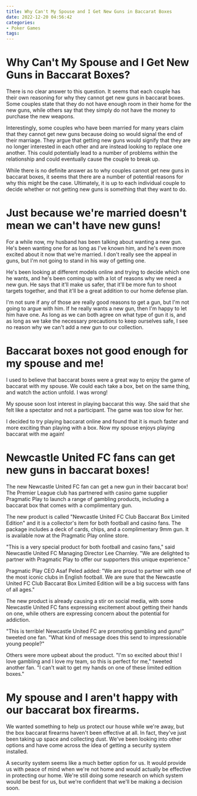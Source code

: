 ```yaml
---
title: Why Can't My Spouse and I Get New Guns in Baccarat Boxes
date: 2022-12-20 04:56:42
categories:
- Poker Games
tags:
---
```



#  Why Can't My Spouse and I Get New Guns in Baccarat Boxes?

There is no clear answer to this question. It seems that each couple has their own reasoning for why they cannot get new guns in baccarat boxes. Some couples state that they do not have enough room in their home for the new guns, while others say that they simply do not have the money to purchase the new weapons.

Interestingly, some couples who have been married for many years claim that they cannot get new guns because doing so would signal the end of their marriage. They argue that getting new guns would signify that they are no longer interested in each other and are instead looking to replace one another. This could potentially lead to a number of problems within the relationship and could eventually cause the couple to break up.

While there is no definite answer as to why couples cannot get new guns in baccarat boxes, it seems that there are a number of potential reasons for why this might be the case. Ultimately, it is up to each individual couple to decide whether or not getting new guns is something that they want to do.

#  Just because we're married doesn't mean we can't have new guns!

For a while now, my husband has been talking about wanting a new gun. He's been wanting one for as long as I've known him, and he's even more excited about it now that we're married. I don't really see the appeal in guns, but I'm not going to stand in his way of getting one.

He's been looking at different models online and trying to decide which one he wants, and he's been coming up with a lot of reasons why we need a new gun. He says that it'll make us safer, that it'll be more fun to shoot targets together, and that it'll be a great addition to our home defense plan.

I'm not sure if any of those are really good reasons to get a gun, but I'm not going to argue with him. If he really wants a new gun, then I'm happy to let him have one. As long as we can both agree on what type of gun it is, and as long as we take the necessary precautions to keep ourselves safe, I see no reason why we can't add a new gun to our collection.

#  Baccarat boxes not good enough for my spouse and me!

I used to believe that baccarat boxes were a great way to enjoy the game of baccarat with my spouse. We could each take a box, bet on the same thing, and watch the action unfold. I was wrong!

My spouse soon lost interest in playing baccarat this way. She said that she felt like a spectator and not a participant. The game was too slow for her.

I decided to try playing baccarat online and found that it is much faster and more exciting than playing with a box. Now my spouse enjoys playing baccarat with me again!

#  Newcastle United FC fans can get new guns in baccarat boxes!

The new Newcastle United FC fan can get a new gun in their baccarat box! The Premier League club has partnered with casino game supplier Pragmatic Play to launch a range of gambling products, including a baccarat box that comes with a complimentary gun.

The new product is called "Newcastle United FC Club Baccarat Box Limited Edition" and it is a collector's item for both football and casino fans. The package includes a deck of cards, chips, and a complimentary 9mm gun. It is available now at the Pragmatic Play online store.

"This is a very special product for both football and casino fans," said Newcastle United FC Managing Director Lee Charnley. "We are delighted to partner with Pragmatic Play to offer our supporters this unique experience."

Pragmatic Play CEO Asaf Peled added: "We are proud to partner with one of the most iconic clubs in English football. We are sure that the Newcastle United FC Club Baccarat Box Limited Edition will be a big success with fans of all ages."

The new product is already causing a stir on social media, with some Newcastle United FC fans expressing excitement about getting their hands on one, while others are expressing concern about the potential for addiction.

"This is terrible! Newcastle United FC are promoting gambling and guns!" tweeted one fan. "What kind of message does this send to impressionable young people?"

Others were more upbeat about the product. "I'm so excited about this! I love gambling and I love my team, so this is perfect for me," tweeted another fan. "I can't wait to get my hands on one of these limited edition boxes."

#  My spouse and I aren't happy with our baccarat box firearms.

We wanted something to help us protect our house while we're away, but the box baccarat firearms haven't been effective at all. In fact, they've just been taking up space and collecting dust. We've been looking into other options and have come across the idea of getting a security system installed.

A security system seems like a much better option for us. It would provide us with peace of mind when we're not home and would actually be effective in protecting our home. We're still doing some research on which system would be best for us, but we're confident that we'll be making a decision soon.